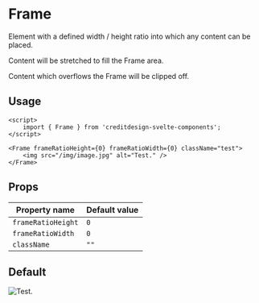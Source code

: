<script lang="ts">
	import Frame from '$lib/Frame/index.svelte';
	import Stack from '$lib/Stack/index.svelte';
	import SqueezeContainer from '$lib/SqueezeContainer/index.svelte';
	import PropNumber from '$lib/PropNumber/index.svelte';
</script>

<style>
	.place-holder {
		font-weight: bold;
		text-transform: uppercase;
		background-color: #ececec;
		width: 100%;
		height: 100%;
		display: flex;
		justify-content: center;
		align-items: center;
	}
</style>

# Frame

Element with a defined width / height ratio into which any content can be placed.

Content will be stretched to fill the Frame area.

Content which overflows the Frame will be clipped off.

## Usage

```svelte
<script>
	import { Frame } from 'creditdesign-svelte-components';
</script>

<Frame frameRatioHeight={0} frameRatioWidth={0} className="test">
	<img src="/img/image.jpg" alt="Test." />
</Frame>
```

## Props

| Property name      | Default value |
| ------------------ | ------------- |
| `frameRatioHeight` | `0`           |
| `frameRatioWidth`  | `0`           |
| `className`        | `""`          |

## Default

<SqueezeContainer>
	<Frame>
		<img src="/img/image.jpg" alt="Test." />
	</Frame>
</SqueezeContainer>
